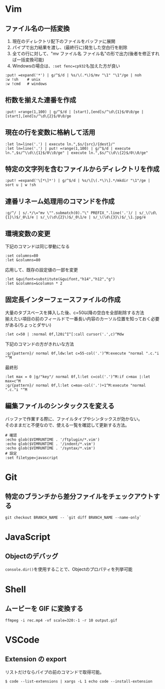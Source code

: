 # Vim
## ファイル名の一括変換
1. 現在のディレクトリ配下のファイルをバッファに展開
2. パイプで出力結果を渡し、(最終行に)発生した空白行を削除
3. 全ての行に対して、"mv ファイル名 ファイル名"の形で出力(後者を修正すれば一括変換可能)
4. Windowsの場合は、`:set fenc=cp932`も加えた方が良い
```
:put! =expand('*') | g/^$/d | %s/\(.*\)$/mv "\1" "\1"/ge | noh
:w !sh    # unix
:w !cmd   # windows
```
## 桁数を揃えた連番を作成  
```
:put! =range(1,100) | g/^$/d | [start],[end]s/^\d\{1}$/0\0/ge | [start],[end]s/^\d\{2}$/0\0/ge
```

## 現在の行を変数に格納して活用
```
:let ln=line('.') | execute ln.",$s/{src}/{dest}/"
:let ln=line('.') | put! =range(1,100) | g/^$/d | execute ln.",$s/^\\d\\{1}$/0\\0/ge" | execute ln.",$s/^\\d\\{2}$/0\\0/ge"
```

## 特定の文字列を含むファイルからディレクトリを作成
```
:put! =expand('\[*\]*') | g/^$/d | %s/\[\(.*\)\].*/mkdir "\1"/ge | sort u | w !sh
```

## 連番リネーム処理用のコマンドを作成
```
:g/^/ | s/.*/\="mv \"".submatch(0)."\" PREFIX_".line('.')/ | s/_\(\d\{1}\)$/_0\1/e | s/_\(\d\{2}\)$/_0\1/e | s/_\(\d\{3}\)$/_\1.jpg/e
```

## 環境変数の変更
下記のコマンドは同じ挙動になる  
```
:set columns=80
:let &columns=80
```

応用して、既存の設定値の一部を変更
```
:let &guifont=substitute(&guifont,"h14","h12","g")
:let &columns=&columsn * 2
```

## 固定長インターフェースファイルの作成
大量のタブスペースを挿入した後、c=50以降の空白を全部削除する方法  
揃えたい項目の前のフィールドで一番長い内容のカーソル位置を知っておく必要がある(ちょっとダサい)  
```
:let c=50 | :normal 0f,l20i^I^[:call cursor('.',c)^Mdw 
```

下記のコマンドの方がきれいな方法  
```
:g/{pattern}/ normal 0f,ldw:let c=55-col('.')^M:execute "normal ".c."i "^M 
```

最終形  
```
:let max = 0 |g/"key"/ normal 0f,l:let c=col('.')^M:if c>max |:let max=c^M
:g/{pattern}/ normal 0f,l:let c=max-col('.')+1^M:execute "normal ".c."i "^M 
```

## 編集ファイルのシンタックスを変える
バッファで作業する際に、ファイルタイプやシンタックスが効かない。  
そのままだと不便なので、使える一覧を確認して更新する方法。
```
# 確認
:echo glob($VIMRUNTIME . '/ftplugin/*.vim')
:echo glob($VIMRUNTIME . '/indent/*.vim')
:echo glob($VIMRUNTIME . '/syntax/*.vim')
# 設定
:set filetype=javascript
```

# Git
## 特定のブランチから差分ファイルをチェックアウトする
```
git checkout BRANCH_NAME -- `git diff BRANCH_NAME --name-only`
```

# JavaScript
## Objectのデバッグ
`console.dir()`を使用することで、Objectのプロパティを列挙可能

# Shell
## ムービーを GIF に変換する
```
ffmpeg -i rec.mp4 -vf scale=320:-1 -r 10 output.gif
```

# VSCode
## Extension の export
リストだけならパイプの前のコマンドで取得可能。
```
$ code --list-extensions | xargs -L 1 echo code --install-extension
```

